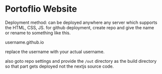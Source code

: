 # Portoflio Website

Deployment method:
can be deployed anywhere any server which supports the HTML, CSS, JS. 
for github deployment, create repo and give the name or rename to something like this. 

username.github.io

replace the username with your actual username.

also goto repo settings and provide the `/out` directory as the build directory so that part gets deployed not the nextjs source code. 
